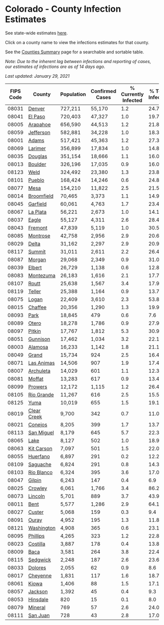 # Colorado - County Infection Estimates

See state-wide estimates [here](/infections/us-co).

Click on a county name to view the infections estimates for that county.

See the [Counties Summary](/infections/summary-counties) page for a searchable and sortable table.

*Note: Due to the inherent lag between infections and reporting of cases, our estimates of infections are as of 14 days ago.*

*Last updated: January 29, 2021*

|   FIPS Code |                     County |   Population |   Confirmed Cases |   % Currently Infected |   % Total Infected |
|-------------|----------------------------|--------------|-------------------|------------------------|--------------------|
|       08031 |           [Denver](denver) |      727,211 |            55,170 |                    1.2 |               24.7 |
|       08041 |         [El Paso](el-paso) |      720,403 |            47,327 |                    1.0 |               19.7 |
|       08005 |       [Arapahoe](arapahoe) |      656,590 |            44,513 |                    1.2 |               21.8 |
|       08059 |     [Jefferson](jefferson) |      582,881 |            34,228 |                    1.0 |               18.3 |
|       08001 |             [Adams](adams) |      517,421 |            45,363 |                    1.2 |               27.3 |
|       08069 |         [Larimer](larimer) |      356,899 |            17,834 |                    1.0 |               14.8 |
|       08035 |         [Douglas](douglas) |      351,154 |            18,666 |                    1.1 |               16.0 |
|       08013 |         [Boulder](boulder) |      326,196 |            17,035 |                    0.9 |               16.0 |
|       08123 |               [Weld](weld) |      324,492 |            23,380 |                    1.3 |               23.8 |
|       08101 |           [Pueblo](pueblo) |      168,424 |            14,246 |                    0.6 |               24.8 |
|       08077 |               [Mesa](mesa) |      154,210 |            11,822 |                    2.5 |               21.5 |
|       08014 |   [Broomfield](broomfield) |       70,465 |             3,373 |                    1.1 |               14.9 |
|       08045 |       [Garfield](garfield) |       60,061 |             4,763 |                    1.7 |               23.4 |
|       08067 |       [La Plata](la-plata) |       56,221 |             2,673 |                    1.0 |               14.1 |
|       08037 |             [Eagle](eagle) |       55,127 |             4,311 |                    2.6 |               28.4 |
|       08043 |         [Fremont](fremont) |       47,839 |             5,119 |                    1.0 |               30.5 |
|       08085 |       [Montrose](montrose) |       42,758 |             2,956 |                    2.9 |               20.6 |
|       08029 |             [Delta](delta) |       31,162 |             2,297 |                    2.9 |               20.9 |
|       08117 |           [Summit](summit) |       31,011 |             2,611 |                    2.2 |               26.4 |
|       08087 |           [Morgan](morgan) |       29,068 |             2,349 |                    0.9 |               31.0 |
|       08039 |           [Elbert](elbert) |       26,729 |             1,138 |                    0.6 |               12.8 |
|       08083 |     [Montezuma](montezuma) |       26,183 |             1,616 |                    2.1 |               17.7 |
|       08107 |             [Routt](routt) |       25,638 |             1,567 |                    3.4 |               17.9 |
|       08119 |           [Teller](teller) |       25,388 |             1,164 |                    0.9 |               13.7 |
|       08075 |             [Logan](logan) |       22,409 |             3,610 |                    2.3 |               53.8 |
|       08015 |         [Chaffee](chaffee) |       20,356 |             1,290 |                    1.3 |               19.9 |
|       08093 |               [Park](park) |       18,845 |               479 |                    0.6 |                7.6 |
|       08089 |             [Otero](otero) |       18,278 |             1,786 |                    0.9 |               27.9 |
|       08097 |           [Pitkin](pitkin) |       17,767 |             1,812 |                    5.3 |               30.9 |
|       08051 |       [Gunnison](gunnison) |       17,462 |             1,034 |                    3.2 |               22.1 |
|       08003 |         [Alamosa](alamosa) |       16,233 |             1,142 |                    1.8 |               21.1 |
|       08049 |             [Grand](grand) |       15,734 |               924 |                    2.5 |               16.4 |
|       08071 |   [Las Animas](las-animas) |       14,506 |               907 |                    1.9 |               17.4 |
|       08007 |     [Archuleta](archuleta) |       14,029 |               601 |                    1.1 |               12.3 |
|       08081 |           [Moffat](moffat) |       13,283 |               617 |                    0.9 |               13.4 |
|       08099 |         [Prowers](prowers) |       12,172 |             1,115 |                    1.2 |               26.4 |
|       08105 |   [Rio Grande](rio-grande) |       11,267 |               616 |                    2.5 |               15.5 |
|       08125 |               [Yuma](yuma) |       10,019 |               655 |                    1.5 |               19.1 |
|       08019 | [Clear Creek](clear-creek) |        9,700 |               342 |                    0.7 |               11.0 |
|       08021 |         [Conejos](conejos) |        8,205 |               399 |                    1.7 |               13.7 |
|       08113 |   [San Miguel](san-miguel) |        8,179 |               645 |                    5.7 |               22.3 |
|       08065 |               [Lake](lake) |        8,127 |               502 |                    1.0 |               18.9 |
|       08063 |   [Kit Carson](kit-carson) |        7,097 |               501 |                    1.5 |               22.0 |
|       08055 |       [Huerfano](huerfano) |        6,897 |               291 |                    0.2 |               12.2 |
|       08109 |       [Saguache](saguache) |        6,824 |               291 |                    0.8 |               14.3 |
|       08103 |   [Rio Blanco](rio-blanco) |        6,324 |               395 |                    3.6 |               17.0 |
|       08047 |           [Gilpin](gilpin) |        6,243 |               147 |                    0.4 |                6.9 |
|       08025 |         [Crowley](crowley) |        6,061 |             1,766 |                    3.4 |               86.2 |
|       08073 |         [Lincoln](lincoln) |        5,701 |               889 |                    3.7 |               43.9 |
|       08011 |               [Bent](bent) |        5,577 |             1,286 |                    2.9 |               64.1 |
|       08027 |           [Custer](custer) |        5,068 |               159 |                    0.3 |                9.4 |
|       08091 |             [Ouray](ouray) |        4,952 |               195 |                    1.3 |               11.8 |
|       08121 |   [Washington](washington) |        4,908 |               365 |                    0.6 |               23.1 |
|       08095 |       [Phillips](phillips) |        4,265 |               323 |                    1.2 |               22.8 |
|       08023 |       [Costilla](costilla) |        3,887 |               178 |                    0.4 |               13.8 |
|       08009 |               [Baca](baca) |        3,581 |               264 |                    3.8 |               22.4 |
|       08115 |       [Sedgwick](sedgwick) |        2,248 |               187 |                    2.6 |               23.6 |
|       08033 |         [Dolores](dolores) |        2,055 |                62 |                    0.9 |                8.6 |
|       08017 |       [Cheyenne](cheyenne) |        1,831 |               117 |                    1.6 |               18.7 |
|       08061 |             [Kiowa](kiowa) |        1,406 |                88 |                    1.5 |               17.1 |
|       08057 |         [Jackson](jackson) |        1,392 |                45 |                    0.4 |                9.3 |
|       08053 |       [Hinsdale](hinsdale) |          820 |                15 |                    0.1 |                8.0 |
|       08079 |         [Mineral](mineral) |          769 |                57 |                    2.6 |               24.0 |
|       08111 |       [San Juan](san-juan) |          728 |                43 |                    2.8 |               17.0 |